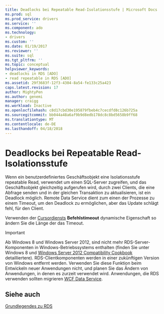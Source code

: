 ```yaml
---
title: Deadlocks bei Repeatable Read-Isolationsstufe | Microsoft Docs
ms.prod: sql
ms.prod_service: drivers
ms.service: ''
ms.component: ado
ms.technology:
- drivers
ms.custom: ''
ms.date: 01/19/2017
ms.reviewer: ''
ms.suite: sql
ms.tgt_pltfrm: ''
ms.topic: conceptual
helpviewer_keywords:
- deadlocks in RDS [ADO]
- read repeatable in RDS [ADO]
ms.assetid: 29f3683f-12f3-4304-8a54-fe133c25a423
caps.latest.revision: 17
author: MightyPen
ms.author: genemi
manager: craigg
ms.workload: Inactive
ms.openlocfilehash: c8d17cbd30e195879fbeb4c7cecdfd8c126b725a
ms.sourcegitcommit: bb044a48a6af9b9d8edb178dc8c8bd5658b9ff68
ms.translationtype: MT
ms.contentlocale: de-DE
ms.lasthandoff: 04/18/2018
---
```

# <a name="deadlocks-with-read-repeatable-isolation-level"></a>Deadlocks bei Repeatable Read-Isolationsstufe
Wenn ein benutzerdefiniertes Geschäftsobjekt eine Isolationsstufe repeatable Read, verwendet um einen SQL-Server zugreifen, und das Geschäftsobjekt gleichzeitig aufgerufen wird, durch zwei Clients, die eine Abfrage senden und in der gleichen Transaktion zu aktualisieren, ist ein Deadlock möglich. Remote Data Service dient zum einen der Prozesse zu einem Timeout, um den Deadlock zu ermöglichen, aber das Update schlägt fehl, für den Client.  
  
 Verwenden der [Cursordiensts](../../../ado/guide/appendixes/microsoft-cursor-service-for-ole-db-ado-service-component.md) **Befehlstimeout** dynamische Eigenschaft so ändern Sie die Länge der das Timeout.  
  
> [!IMPORTANT]
>  Ab Windows 8 und Windows Server 2012, sind nicht mehr RDS-Server-Komponenten in Windows-Betriebssystems enthalten (finden Sie unter Windows 8 und [Windows Server 2012 Compatibility Cookbook](https://www.microsoft.com/en-us/download/details.aspx?id=27416) detailliertere). RDS-Clientkomponenten werden in einer zukünftigen Version von Windows entfernt werden. Verwenden Sie diese Funktion beim Entwickeln neuer Anwendungen nicht, und planen Sie das Ändern von Anwendungen, in denen es zurzeit verwendet wird. Anwendungen, die RDS verwenden sollten migrieren [WCF Data Service](http://go.microsoft.com/fwlink/?LinkId=199565).  
  
## <a name="see-also"></a>Siehe auch  
 [Grundlegendes zu RDS](../../../ado/guide/remote-data-service/rds-fundamentals.md)




